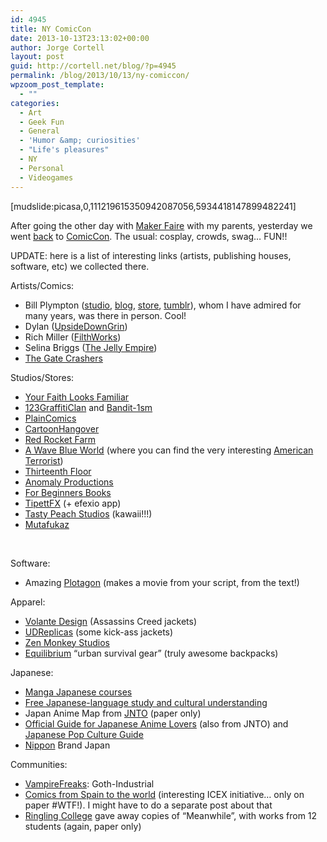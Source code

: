```yaml
---
id: 4945
title: NY ComicCon
date: 2013-10-13T23:13:02+00:00
author: Jorge Cortell
layout: post
guid: http://cortell.net/blog/?p=4945
permalink: /blog/2013/10/13/ny-comiccon/
wpzoom_post_template:
  - ""
categories:
  - Art
  - Geek Fun
  - General
  - 'Humor &amp; curiosities'
  - "Life's pleasures"
  - NY
  - Personal
  - Videogames
---
```

[mudslide:picasa,0,111219615350942087056,5934418147899482241]

After going the other day with <a title="http://makerfaire.com/new-york-2013/" href="http://makerfaire.com/new-york-2013/" target="_blank">Maker Faire</a> with my parents, yesterday we went <a title="http://cortell.net/blog/?p=4357" href="http://cortell.net/blog/?p=4357" target="_blank">back</a> to <a title="http://www.newyorkcomiccon.com" href="http://www.newyorkcomiccon.com" target="_blank">ComicCon</a>. The usual: cosplay, crowds, swag&#8230; FUN!!

UPDATE: here is a list of interesting links (artists, publishing houses, software, etc) we collected there.

Artists/Comics:

  * Bill Plympton (<a title="http://plymptoons.com/" href="http://plymptoons.com/" target="_blank">studio</a>, <a title="http://scribblejunkies.blogspot.com/" href="http://scribblejunkies.blogspot.com/" target="_blank">blog</a>, <a title="http://www.plymptoonstore.com/" href="http://www.plymptoonstore.com/" target="_blank">store</a>, <a title="http://www.plymptoons.tumblr.com/" href="http://www.plymptoons.tumblr.com/" target="_blank">tumblr</a>), whom I have admired for many years, was there in person. Cool!
  * Dylan (<a title="http://upsidedowngrin.com/" href="http://upsidedowngrin.com/" target="_blank">UpsideDownGrin</a>)
  * Rich Miller (<a title="http://richmillerart.com/" href="http://richmillerart.com/" target="_blank">FilthWorks</a>)
  * Selina Briggs (<a title="http://www.thejellyempire.com/" href="http://www.thejellyempire.com/" target="_blank">The Jelly Empire</a>)
  * <a title="http://thegatecrashers.com/" href="http://thegatecrashers.com/" target="_blank">The Gate Crashers</a>

Studios/Stores:

  * <a title="http://www.yourfaithlooksfamiliar.com/" href="http://www.yourfaithlooksfamiliar.com/" target="_blank">Your Faith Looks Familiar</a>
  * <a title="http://www.123klan.com/" href="http://www.123klan.com/" target="_blank">123GraffitiClan</a> and <a title="http://bandit-1sm.com" href="http://bandit-1sm.com" target="_blank">Bandit-1sm</a>
  * <a title="http://www.plaincomics.com/" href="http://www.plaincomics.com/" target="_blank">PlainComics</a>
  * <a title="http://cartoonhangover.com/warrior/" href="http://cartoonhangover.com/warrior/" target="_blank">CartoonHangover</a>
  * <a title="http://www.redrocketfarm.com/" href="http://www.redrocketfarm.com/" target="_blank">Red Rocket Farm</a>
  * <a title="http://awaveblueworld.com/" href="http://awaveblueworld.com/" target="_blank">A Wave Blue World</a> (where you can find the very interesting <a title="http://awaveblueworld.com/american-terrorist/" href="http://awaveblueworld.com/american-terrorist/" target="_blank">American Terrorist</a>)
  * <a title="http://thirteenthfloor.us/" href="http://thirteenthfloor.us/" target="_blank">Thirteenth Floor</a>
  * <a title="http://www.experienceanomaly.com/anomaly-productions/" href="http://www.experienceanomaly.com/anomaly-productions/" target="_blank">Anomaly Productions</a>
  * <a title="http://www.forbeginnersbooks.com/" href="http://www.forbeginnersbooks.com/" target="_blank">For Beginners Books</a>
  * <a title="https://www.youtube.com/user/tippettfx" href="https://www.youtube.com/user/tippettfx" target="_blank">TipettFX</a> (+ efexio app)
  * <a title="http://tastypeachstudios.com/" href="http://tastypeachstudios.com/" target="_blank">Tasty Peach Studios</a> (kawaii!!!)
  * <a title="http://www.mutafukaz.com/en/accueil.html" href="http://www.mutafukaz.com/en/accueil.html" target="_blank">Mutafukaz</a>

&nbsp;

Software:

  * Amazing <a title="https://plotagon.com/" href="https://plotagon.com/" target="_blank">Plotagon</a> (makes a movie from your script, from the text!)

Apparel:

  * <a title="http://www.volantedesign.us/" href="http://www.volantedesign.us/" target="_blank">Volante Design</a> (Assassins Creed jackets)
  * <a title="http://udreplicas.com/" href="http://udreplicas.com/" target="_blank">UDReplicas</a> (some kick-ass jackets)
  * <a title="http://zenmonkeystudios.com/" href="http://zenmonkeystudios.com/" target="_blank">Zen Monkey Studios</a>
  * <a title="http://www.equnit.com/equilibrium/" href="http://www.equnit.com/equilibrium/" target="_blank">Equilibrium</a> &#8220;urban survival gear&#8221; (truly awesome backpacks)

Japanese:

  * <a title="http://manga-de.com/index.php" href="http://manga-de.com/index.php" target="_blank">Manga Japanese courses</a> 
  * <a title="http://www.erin.ne.jp/" href="http://www.erin.ne.jp/" target="_blank">Free Japanese-language study and cultural understanding</a>
  * Japan Anime Map from <a title="http://www.jnto.go.jp/" href="http://www.jnto.go.jp/" target="_blank">JNTO</a> (paper only)
  * <a title="http://otakumode.com/sp/visit_japan" href="http://otakumode.com/sp/visit_japan" target="_blank">Official Guide for Japanese Anime Lovers</a> (also from JNTO) and <a title="http://japantravelinfo.com/popculture/" href="http://japantravelinfo.com/popculture/" target="_blank">Japanese Pop Culture Guide</a>
  * <a title="http://www.heibonsha.co.jp/nippon/nippon-e.html" href="http://www.heibonsha.co.jp/nippon/nippon-e.html" target="_blank">Nippon</a> Brand Japan

Communities:

  * <a title="http://vampirefreaks.com/" href="http://vampirefreaks.com/" target="_blank">VampireFreaks</a>: Goth-Industrial
  * <a title="http://www.icex.es/icex/cda/controller/pageICEX/0,6558,5518394_5519002_5630587_4685173_Todos%252BPrioritarios_-1_p5762650,00.html?estado=3" href="http://www.icex.es/icex/cda/controller/pageICEX/0,6558,5518394_5519002_5630587_4685173_Todos%252BPrioritarios_-1_p5762650,00.html?estado=3" target="_blank">Comics from Spain to the world</a> (interesting ICEX initiative&#8230; only on paper #WTF!). I might have to do a separate post about that
  * <a title="http://www.ringling.edu/" href="http://www.ringling.edu/" target="_blank">Ringling College</a> gave away copies of &#8220;Meanwhile&#8221;, with works from 12 students (again, paper only)